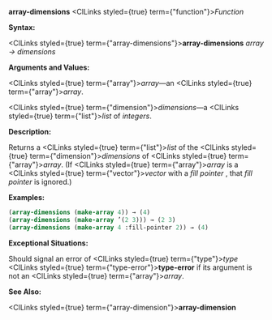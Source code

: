 **array-dimensions** <ClLinks styled={true} term={"function"}><i>Function</i></ClLinks> 



**Syntax:** 



<ClLinks styled={true} term={"array-dimensions"}><b>array-dimensions</b></ClLinks> *array → dimensions* 



**Arguments and Values:** 



<ClLinks styled={true} term={"array"}><i>array</i></ClLinks>—an <ClLinks styled={true} term={"array"}><i>array</i></ClLinks>. 



<ClLinks styled={true} term={"dimension"}><i>dimensions</i></ClLinks>—a <ClLinks styled={true} term={"list"}><i>list</i></ClLinks> of *integers*. 



**Description:** 



Returns a <ClLinks styled={true} term={"list"}><i>list</i></ClLinks> of the <ClLinks styled={true} term={"dimension"}><i>dimensions</i></ClLinks> of <ClLinks styled={true} term={"array"}><i>array</i></ClLinks>. (If <ClLinks styled={true} term={"array"}><i>array</i></ClLinks> is a <ClLinks styled={true} term={"vector"}><i>vector</i></ClLinks> with a *fill pointer* , that *fill pointer* is ignored.) 



**Examples:**
```lisp
(array-dimensions (make-array 4)) → (4) 
(array-dimensions (make-array ’(2 3))) → (2 3) 
(array-dimensions (make-array 4 :fill-pointer 2)) → (4) 
```
**Exceptional Situations:** 



Should signal an error of <ClLinks styled={true} term={"type"}><i>type</i></ClLinks> <ClLinks styled={true} term={"type-error"}><b>type-error</b></ClLinks> if its argument is not an <ClLinks styled={true} term={"array"}><i>array</i></ClLinks>. 



**See Also:** 



<ClLinks styled={true} term={"array-dimension"}><b>array-dimension</b></ClLinks> 



